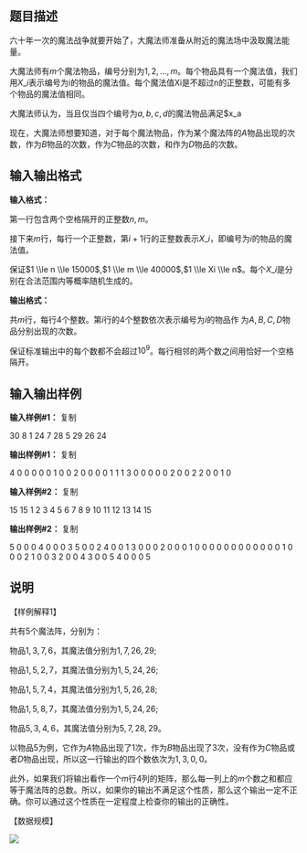 题目描述
----

六十年一次的魔法战争就要开始了，大魔法师准备从附近的魔法场中汲取魔法能量。

大魔法师有$m$个魔法物品，编号分别为$1,2,...,m$。每个物品具有一个魔法值，我们用$X\_i$表示编号为i的物品的魔法值。每个魔法值Xi是不超过n的正整数，可能有多个物品的魔法值相同。

大魔法师认为，当且仅当四个编号为$a,b,c,d$的魔法物品满足$x\_a

现在，大魔法师想要知道，对于每个魔法物品，作为某个魔法阵的$A$物品出现的次数，作为$B$物品的次数，作为$C$物品的次数，和作为$D$物品的次数。

输入输出格式
------

**输入格式：**  

第一行包含两个空格隔开的正整数$n,m$。

接下来$m$行，每行一个正整数，第$i+1$行的正整数表示$X\_i$，即编号为$i$的物品的魔法值。

保证$1 \\le n \\le 15000$,$1 \\le m \\le 40000$,$1 \\le Xi \\le n$。每个$X\_i$是分别在合法范围内等概率随机生成的。

**输出格式：**  

共$m$行，每行$4$个整数。第$i$行的$4$个整数依次表示编号为$i$的物品作 为$A,B,C,D$物品分别出现的次数。

保证标准输出中的每个数都不会超过$10^9$。每行相邻的两个数之间用恰好一个空格隔开。

输入输出样例
------

**输入样例#1：** 复制

30 8
1
24
7
28
5
29
26
24

**输出样例#1：** 复制

4 0 0 0
0 0 1 0
0 2 0 0
0 0 1 1
1 3 0 0
0 0 0 2
0 0 2 2
0 0 1 0

**输入样例#2：** 复制

15 15
1 
2 
3 
4 
5
6 
7 
8 
9
10
11
12
13
14
15

**输出样例#2：** 复制

5 0 0 0
4 0 0 0
3 5 0 0
2 4 0 0
1 3 0 0
0 2 0 0
0 1 0 0
0 0 0 0
0 0 0 0
0 0 1 0
0 0 2 1
0 0 3 2
0 0 4 3
0 0 5 4
0 0 0 5

说明
--

【样例解释1】

共有$5$个魔法阵，分别为：

物品$1,3,7,6$，其魔法值分别为$1,7,26,29$;

物品$1,5,2,7$，其魔法值分别为$1,5,24,26$;

物品$1,5,7,4$，其魔法值分别为$1,5,26,28$;

物品$1,5,8,7$，其魔法值分别为$1,5,24,26$;

物品$5,3,4,6$，其魔法值分别为$5,7,28,29$。

以物品$5$为例，它作为$A$物品出现了$1$次，作为$B$物品出现了$3$次，没有作为$C$物品或者$D$物品出现，所以这一行输出的四个数依次为$1,3,0,0$。

此外，如果我们将输出看作一个$m$行$4$列的矩阵，那么每一列上的$m$个数之和都应等于魔法阵的总数。所以，如果你的输出不满足这个性质，那么这个输出一定不正确。你可以通过这个性质在一定程度上检查你的输出的正确性。

【数据规模】

![](https://cdn.luogu.org/upload/pic/3456.png)